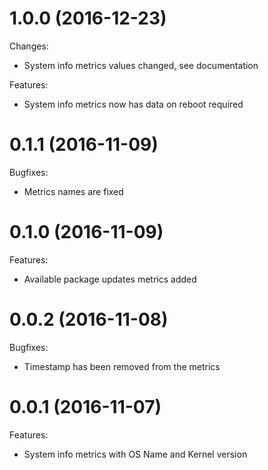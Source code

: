 # 1.0.0 (2016-12-23)
Changes:
- System info metrics values changed, see documentation

Features:
- System info metrics now has data on reboot required

# 0.1.1 (2016-11-09)
Bugfixes:
- Metrics names are fixed

# 0.1.0 (2016-11-09)
Features:
- Available package updates metrics added

# 0.0.2 (2016-11-08)
Bugfixes:
- Timestamp has been removed from the metrics

# 0.0.1 (2016-11-07)
Features:
- System info metrics with OS Name and Kernel version
